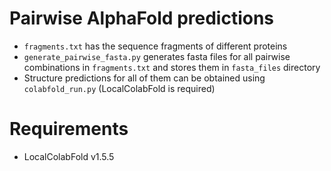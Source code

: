 # Pairwise AlphaFold predictions
- ```fragments.txt``` has the sequence fragments of different proteins
- ```generate_pairwise_fasta.py``` generates fasta files for all pairwise combinations in ```fragments.txt``` and stores them in ```fasta_files``` directory
- Structure predictions for all of them can be obtained using ```colabfold_run.py``` (LocalColabFold is required)

# Requirements
- LocalColabFold v1.5.5
